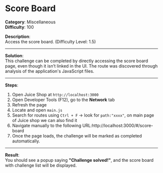 # Score Board

**Category**: Miscellaneous  
**Difficulty**: 100  

**Description**:  
Access the score board. (Difficulty Level: 1.5)

---

**Solution**:  
This challenge can be completed by directly accessing the score board page, even though it isn’t linked in the UI. The route was discovered through analysis of the application's JavaScript files.

---

**Steps**:
1. Open Juice Shop at `http://localhost:3000`  
2. Open Developer Tools (F12), go to the **Network** tab  
3. Refresh the page  
4. Locate and open `main.js`  
5. Search for routes using `Ctrl + F` → look for `path:"xxxx"`, on main page of Juice shop we can also find it
6. Navigate manually to the following URL:http://localhost:3000/#/score-board
7. Once the page loads, the challenge will be marked as completed automatically.

---

**Result**:  
You should see a popup saying **"Challenge solved!"**, and the score board with challenge list will be displayed.

